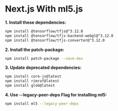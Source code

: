 # Next.js With ml5.js










__1. Install these dependencies:__
```bash
npm install @tensorflow/tfjs@^3.12.0
npm install @tensorflow/tfjs-backend-webgl@^3.12.0
npm install @tensorflow/tfjs-converter@^3.12.0
```
__2. Install the patch-package:__
```bash
npm install patch-package --save-dev
```

__3. Update deprecated dependencies:__
```bash
npm install core-js@latest
npm install rimraf@latest
npm install glob@latest
```

__4. Use --legacy-peer-deps Flag for installing ml5:__
```bash
npm install ml5 --legacy-peer-deps
```